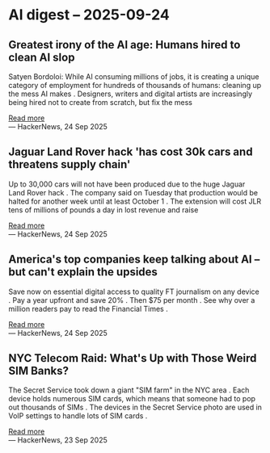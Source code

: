 # AI digest – 2025-09-24

## Greatest irony of the AI age: Humans hired to clean AI slop

Satyen Bordoloi: While AI consuming millions of jobs, it is creating a unique category of employment for hundreds of thousands of humans: cleaning up the mess AI makes . Designers, writers and digital artists are increasingly being hired not to create from scratch, but fix the mess

[Read more](https://www.sify.com/ai-analytics/greatest-irony-of-the-ai-age-humans-being-increasingly-hired-to-clean-ai-slop/)  
— HackerNews, 24 Sep 2025

## Jaguar Land Rover hack 'has cost 30k cars and threatens supply chain'

Up to 30,000 cars will not have been produced due to the huge Jaguar Land Rover hack . The company said on Tuesday that production would be halted for another week until at least October 1 . The extension will cost JLR tens of millions of pounds a day in lost revenue and raise

[Read more](https://www.thetimes.com/uk/transport/article/jaguar-land-rover-hack-has-cost-30000-cars-and-threatens-supply-chain-qttb3sb0n)  
— HackerNews, 24 Sep 2025

## America's top companies keep talking about AI – but can't explain the upsides

Save now on essential digital access to quality FT journalism on any device . Pay a year upfront and save 20% . Then $75 per month . See why over a million readers pay to read the Financial Times .

[Read more](https://www.ft.com/content/e93e56df-dd9b-40c1-b77a-dba1ca01e473)  
— HackerNews, 24 Sep 2025

## NYC Telecom Raid: What's Up with Those Weird SIM Banks?

The Secret Service took down a giant "SIM farm" in the NYC area . Each device holds numerous SIM cards, which means that someone had to pop out thousands of SIMs . The devices in the Secret Service photo are used in VoIP settings to handle lots of SIM cards .

[Read more](https://tedium.co/2025/09/23/secret-service-raid-sim-bank-telecom-hardware/)  
— HackerNews, 23 Sep 2025
